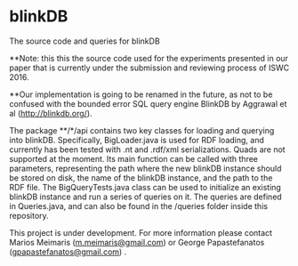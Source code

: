 # blinkDB
The source code and queries for blinkDB 

**Note: this this the source code used for the experiments presented in our paper that is currently under the submission and reviewing process of ISWC 2016. 

**Our implementation is going to be renamed in the future, as not to be confused with the bounded error SQL query engine BlinkDB by Aggrawal et al (http://blinkdb.org/).

The package **/*/api contains two key classes for loading and querying into blinkDB. Specifically, BigLoader.java is used 
for RDF loading, and currently has been tested with .nt and .rdf/xml serializations. Quads are not supported at the moment.
Its main function can be called with three parameters, representing the path where the new blinkDB instance should be stored on disk, 
the name of the blinkDB instance, and the path to the RDF file.
The BigQueryTests.java class can be used to initialize an existing blinkDB instance and run a series of queries on it. The queries are 
defined in Queries.java, and can also be found in the /queries folder inside this repository.

This project is under development. For more information please contact Marios Meimaris (m.meimaris@gmail.com) or George Papastefanatos
 (gpapastefanatos@gmail.com) . 
